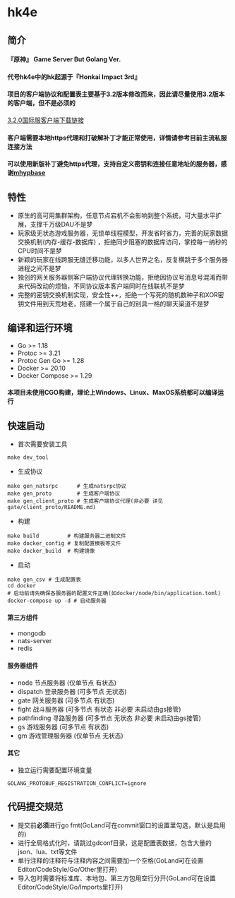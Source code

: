 # hk4e

## 简介

#### 『原神』 Game Server But Golang Ver.

#### 代号hk4e中的hk起源于『Honkai Impact 3rd』

#### 项目的客户端协议和配置表主要基于3.2版本修改而来，因此请尽量使用3.2版本的客户端，但不是必须的

[3.2.0国际服客户端下载链接](https://autopatchhk.yuanshen.com/client_app/download/pc_zip/20221024103618_h2e3o3zijYKEqHnQ/GenshinImpact_3.2.0.zip)

#### 客户端需要本地https代理和打破解补丁才能正常使用，详情请参考目前主流私服连接方法

#### 可以使用新版补丁避免https代理，支持自定义密钥和连接任意地址的服务器，感谢[mhypbase](https://github.com/Jx2f/mhypbase)

## 特性

* 原生的高可用集群架构，任意节点宕机不会影响到整个系统，可大量水平扩展，支撑千万级DAU不是梦
* 玩家级无状态游戏服务器，无锁单线程模型，开发省时省力，完善的玩家数据交换机制(内存-缓存-数据库)
  ，拒绝同步阻塞的数据库访问，掌控每一纳秒的CPU时间不是梦
* 新颖的玩家在线跨服无缝迁移功能，以多人世界之名，反复横跳于多个服务器进程之间不是梦
* 独创的网关服务器侧客户端协议代理转换功能，拒绝因协议号消息号混淆而带来代码改动的烦恼，不同协议版本客户端同时在线联机不是梦
* 完整的密钥交换机制实现，安全性++，拒绝一个写死的随机数种子和XOR密钥文件用到天荒地老，搭建一个属于自己的别具一格的聊天渠道不是梦

## 编译和运行环境

* Go >= 1.18
* Protoc >= 3.21
* Protoc Gen Go >= 1.28
* Docker >= 20.10
* Docker Compose >= 1.29

#### 本项目未使用CGO构建，理论上Windows、Linux、MaxOS系统都可以编译运行

## 快速启动

* 首次需要安装工具

```shell
make dev_tool
```

* 生成协议

```shell
make gen_natsrpc      # 生成natsrpc协议
make gen_proto        # 生成客户端协议
make gen_client_proto # 生成客户端协议代理(非必要 详见gate/client_proto/README.md)
```

* 构建

```shell
make build         # 构建服务器二进制文件
make docker_config # 复制配置模板等文件
make docker_build  # 构建镜像
```

* 启动

```shell
make gen_csv # 生成配置表
cd docker
# 启动前请先确保各服务器的配置文件正确(如docker/node/bin/application.toml)
docker-compose up -d # 启动服务器
```

#### 第三方组件

* mongodb
* nats-server
* redis

#### 服务器组件

* node 节点服务器 (仅单节点 有状态)
* dispatch 登录服务器 (可多节点 无状态)
* gate 网关服务器 (可多节点 有状态)
* fight 战斗服务器 (可多节点 有状态 非必要 未启动由gs接管)
* pathfinding 寻路服务器 (可多节点 无状态 非必要 未启动由gs接管)
* gs 游戏服务器 (可多节点 有状态)
* gm 游戏管理服务器 (仅单节点 无状态)

#### 其它

* 独立运行需要配置环境变量

```shell
GOLANG_PROTOBUF_REGISTRATION_CONFLICT=ignore
```

## 代码提交规范

* 提交前**必须**进行go fmt(GoLand可在commit窗口的设置里勾选，默认是启用的)
* 进行全局格式化时，请跳过gdconf目录，这是配置表数据，包含大量的json、lua、txt等文件
* 单行注释的注释符与注释内容之间需要加一个空格(GoLand可在设置Editor/CodeStyle/Go/Other里打开)
* 导入包时需要将标准库、本地包、第三方包用空行分开(GoLand可在设置Editor/CodeStyle/Go/Imports里打开)
